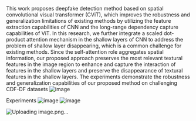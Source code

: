This work proposes deepfake detection method based on spatial convolutional visual
transformer (CViT), which improves the robustness and generalization limitations of existing
methods by utilizing the feature extraction capabilities of CNN and the long-range dependency
capture capabilities of ViT. In this research, we further integrate a scaled dot-product attention
mechanism in the shallow layers of CNN to address the problem of shallow layer disappearing,
which is a common challenge for existing methods. Since the self-attention role aggregates
spatial information, our proposed approach preserves the most relevant textural features in the
image region to enhance and capture the interaction of features in the shallow layers and
preserve the disappearance of textural features in the shallow layers. The experiments
demonstrate the robustness and generalization capabilities of our proposed method on
challenging CDF-DF datasets
![image](https://github.com/user-attachments/assets/9dac1d31-f323-4160-8087-622cfef34f1c)

Experiments
![image](https://github.com/user-attachments/assets/d12108f7-448a-4fc2-bbc5-632c6520b24d)
![image](https://github.com/user-attachments/assets/a6e8f897-c146-4239-968f-80d62452d63c)

![Uploading image.png…]()
